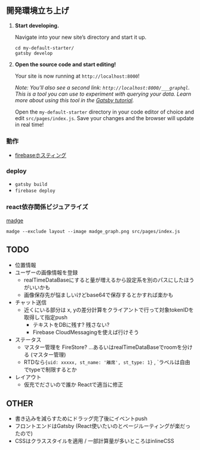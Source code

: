 ## 開発環境立ち上げ

1.  **Start developing.**

    Navigate into your new site’s directory and start it up.

    ```shell
    cd my-default-starter/
    gatsby develop
    ```

1.  **Open the source code and start editing!**

    Your site is now running at `http://localhost:8000`!

    _Note: You'll also see a second link: _`http://localhost:8000/___graphql`_. This is a tool you can use to experiment with querying your data. Learn more about using this tool in the [Gatsby tutorial](https://www.gatsbyjs.com/tutorial/part-five/#introducing-graphiql)._

    Open the `my-default-starter` directory in your code editor of choice and edit `src/pages/index.js`. Save your changes and the browser will update in real time!

### 動作

- [firebaseホスティング](https://multi-connect-f53ad.web.app/)

### deploy

- `gatsby build`
- `firebase deploy`

### react依存関係ビジュアライズ

[madge](https://github.com/pahen/madge)

```
madge --exclude layout --image madge_graph.png src/pages/index.js
```

## TODO

+ 位置情報
+ ユーザーの画像情報を登録
  + realTimeDataBaseにすると量が増えるから設定系を別のパスにしたほうがいいかも
  + 画像保存先が悩ましいけどbase64で保存するとかすれば楽かも
+ チャット送信
  + 近くにいる部分は x, yの差分計算をクライアントで行って対象tokenIDを取得して指定push
    + テキストをDBに残す? 残さない?
    + Firebase CloudMessagingを使えば行けそう
+ ステータス
  + マスター管理を FireStore? ...あるいはrealTimeDataBaseでroomを分ける (マスター管理)
  + RTDなら`{uid: xxxxx, st_name: '離席', st_type: 1}` , `ラベルは自由でtypeで制限するとか
+ レイアウト
  + 仮充でださいので誰か Reactで適当に修正
  

## OTHER

+ 書き込みを減らすためにドラッグ完了後にイベントpush
+ フロントエンドはGatsby (React使いたいのとページルーティングが楽だったので)
+ CSSはクラススタイルを適用 / 一部計算量が多いところはinlineCSS
